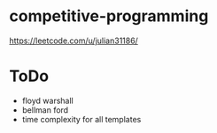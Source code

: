 # competitive-programming

https://leetcode.com/u/julian31186/

# ToDo
- floyd warshall
- bellman ford
- time complexity for all templates